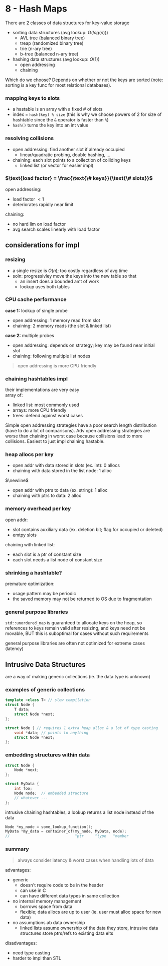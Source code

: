 # 8 - Hash Maps

There are 2 classes of data structures for key-value storage

- sorting data structures (avg lookup: $O(log(n))$)
  - AVL tree (balanced binary tree)
  - treap (randomized binary tree)
  - trie (n-ary tree)
  - b-tree (balanced n-ary tree)
- hashing data structures (avg lookup: $O(1)$)
  - open addressing
  - chaining

Which do we choose? Depends on whether or not the keys are sorted (note: sorting is a key func for most relational databases).

### mapping keys to slots

- a hastable is an array with a fixed # of slots
- index = `hash(key) % size` (this is why we choose powers of 2 for size of hashtable since the `&` operator is faster than `%`)
- `hash()` turns the key into an int value

### resolving collisions

- open addressing: find another slot if already occupied
  - linear/quadratic probing, double hashing, ...
- chaining: each slot points to a collection of colliding keys
  - linked list (or vector for easier impl)

### $\text{load factor} = \frac{\text{\# keys}}{\text{\# slots}}$

open addressing:

- load factor $<1$
- deteriorates rapidly near limit

chaining:

- no hard lim on load factor
- avg search scales linearly with load factor

## considerations for impl

### resizing

- a single resize is $O(n)$; too costly regardless of avg time
- soln: progressivley move the keys into the new table so that
  - an insert does a bounded amt of work
  - lookup uses both tables

### CPU cache performance

**case 1:** lookup of single probe

- open addressing: 1 memory read from slot
- chaining: 2 memory reads (the slot & linked list)

**case 2:** multiple probes

- open addressing: depends on strategy; key may be found near initial slot
- chaining: following multiple list nodes

> open addressing is more CPU friendly

### chaining hashtables impl

their implementations are very easy \
array of:

- linked list: most commonly used
- arrays: more CPU friendly
- trees: defend against worst cases

Simple open addressing strategies have a poor search length distribution (have to do a lot of comparisons). Adv open addressing strategies are worse than chaining in worst case because collisions lead to more collisions. Easiest to just impl chaining hastable.

### heap allocs per key

- open addr with data stored in slots (ex. int): 0 allocs
- chaining with data stored in the list node: 1 alloc

$\newline$

- open addr with ptrs to data (ex. string): 1 alloc
- chaining with ptrs to data: 2 alloc

### memory overhead per key

open addr:

- slot contains auxiliary data (ex. deletion bit; flag for occupied or deleted)
- emtpy slots

chaining with linked list:

- each slot is a ptr of constant size
- each slot needs a list node of constant size

### shrinking a hashtable?

premature optimization:

- usage pattern may be periodic
- the saved memory may not be returned to OS due to fragmentation

### general purpose libraries

`std::unordered_map` is guaranteed to allocate keys on the heap, so references to keys remain valid after resizing, and keys need not be movable, BUT this is suboptimal for cases without such requirements

general purpose libraries are often not optimized for extreme cases (latency)

## Intrusive Data Structures

are a way of making generic collections (ie. the data type is unknown)

### examples of generic collections

```C++
template <class T> // slow compilation
struct Node {
    T data;
    struct Node *next;
};

struct Node { // requires 1 extra heap alloc & a lot of type casting
    void *data; // points to anything
    struct Node *next;
};
```

### embedding structures within data 

```C++
struct Node {
    Node *next;
};

struct MyData {
    int foo;
    Node node;  // embedded structure
    // whatever ...
};
```

intrusive chaining hashtables, a lookup returns a list node instead of the data

```C++
Node *my_node = some_lookup_function();
MyData *my_data = container_of(my_node, MyData, node);
//                             ^ptr     ^type   ^member
```

### summary

> always consider latency \& worst cases when handling lots of data

advantages:

- generic
  - doesn't require code to be in the header
  - can use in C
  - can have different data types in same collection
- no internal memory management
  - borrows space from data
  - flexible; data allocs are up to user (ie. user must alloc space for new data)
- no assumptions ab data ownership
  - linked lists assume ownership of the data they store, intrusive data structures store ptrs/refs to existing data elts

disadvantages:

- need type casting
- harder to impl than STL
